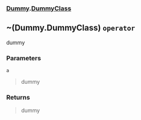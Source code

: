 ### [Dummy](./Dummy.md 'Dummy').[DummyClass](./Dummy-DummyClass.md 'Dummy.DummyClass')
## ~(Dummy.DummyClass) `operator`
dummy
### Parameters

<a name='Dummy-DummyClass-op_OnesComplement(Dummy-DummyClass)-a'></a>
`a`
>dummy
### Returns
>dummy

